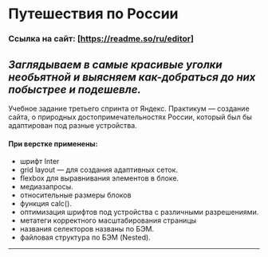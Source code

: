 
# Путешествия по России

### Ссылка на сайт: [https://readme.so/ru/editor]

*Заглядываем в самые красивые уголки необьятной и выясняем как-добраться до них побыстрее и подешевле.*
---

Учебное задание третьего спринта от Яндекс. Практикум — создание сайта, о природных достопримечательностях России, который был бы адаптирован под разные устройства.

#### При верстке применены:
- шрифт Inter
- grid layout — для создания адаптивных сеток.
- flexbox для выравнивания элементов в блоке.
- медиазапросы.
- относительные размеры блоков
- функция calc().
- оптимизация шрифтов под устройства с различными разрешениями.
- метатеги корректного масштабирования страницы
- названия селекторов названы по БЭМ.
- файловая структура по БЭМ (Nested).

---



